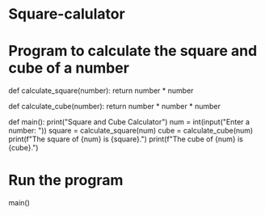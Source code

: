 # Square-calulator
# Program to calculate the square and cube of a number

def calculate_square(number):
    return number * number

def calculate_cube(number):
    return number * number * number

def main():
    print("Square and Cube Calculator")
    num = int(input("Enter a number: "))
    square = calculate_square(num)
    cube = calculate_cube(num)
    print(f"The square of {num} is {square}.")
    print(f"The cube of {num} is {cube}.")

# Run the program
main()

